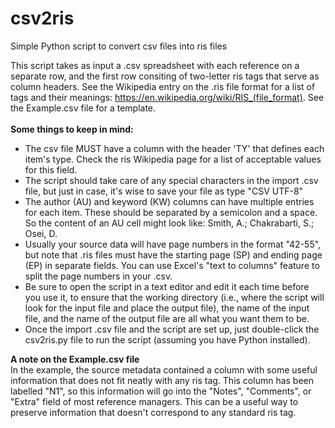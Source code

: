 # csv2ris
Simple Python script to convert csv files into ris files

This script takes as input a .csv spreadsheet with each reference on a separate row, and the first row consiting of two-letter ris tags that serve as column headers. See the Wikipedia entry on the .ris file format for a list of tags and their meanings: https://en.wikipedia.org/wiki/RIS_(file_format). See the Example.csv file for a template.
<br>
<br>
**Some things to keep in mind:**

- The csv file MUST have a column with the header 'TY' that defines each item's type. Check the ris Wikipedia page for a list of acceptable values for this field.
- The script should take care of any special characters in the import .csv file, but just in case, it's wise to save your file as type "CSV UTF-8"
- The author (AU) and keyword (KW) columns can have multiple entries for each item. These should be separated by a semicolon and a space. So the content of an AU cell might look like: Smith, A.; Chakrabarti, S.;  Osei, D.
- Usually your source data will have page numbers in the format "42-55", but note that .ris files must have the starting page (SP) and ending page (EP) in separate fields. You can use Excel's "text to columns" feature to split the page numbers in your .csv.
- Be sure to open the script in a text editor and edit it each time before you use it, to ensure that the working directory (i.e., where the script will look for the input file and place the output file), the name of the input file, and the name of the output file are all what you want them to be.
- Once the import .csv file and the script are set up, just double-click the csv2ris.py file to run the script (assuming you have Python installed).


**A note on the Example.csv file**
<br>
In the example, the source metadata contained a column with some useful information that does not fit neatly with any ris tag. This column has been labelled "N1", so this information will go into the "Notes", "Comments", or "Extra" field of most reference managers. This can be a useful way to preserve information that doesn't correspond to any standard ris tag.
